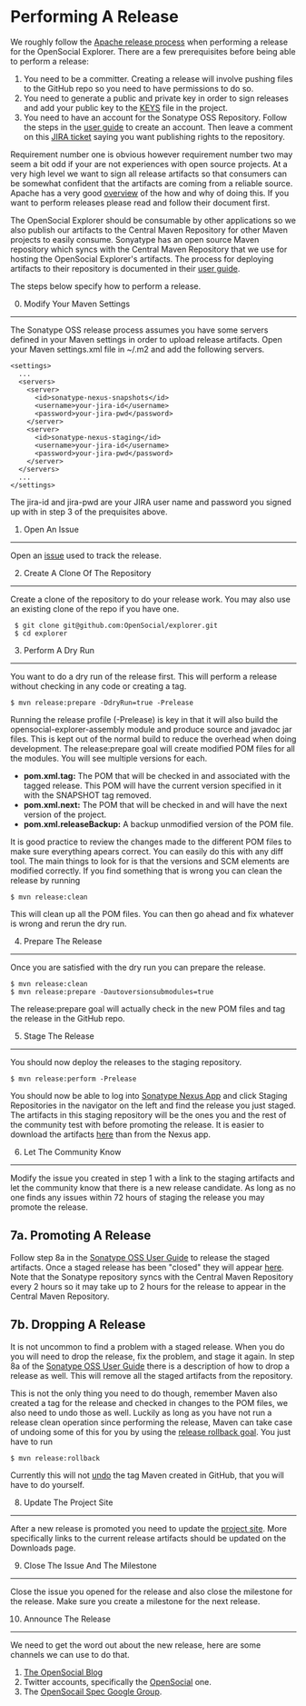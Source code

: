 <!--
 * Licensed to the Apache Software Foundation (ASF) under one
 * or more contributor license agreements.  See the NOTICE file
 * distributed with this work for additional information
 * regarding copyright ownership.  The ASF licenses this file
 * to you under the Apache License, Version 2.0 (the
 * "License"); you may not use this file except in compliance
 * with the License.  You may obtain a copy of the License at
 *
 *   http://www.apache.org/licenses/LICENSE-2.0
 *
 * Unless required by applicable law or agreed to in writing,
 * software distributed under the License is distributed on an
 * "AS IS" BASIS, WITHOUT WARRANTIES OR CONDITIONS OF ANY
 * KIND, either express or implied.  See the License for the
 * specific language governing permissions and limitations
 * under the License.
-->
Performing A Release
====================

We roughly follow the [Apache release process](http://www.apache.org/dev/release-publishing.html)
when performing a release for the OpenSocial Explorer.  There are a few prerequisites before being
able to perform a release:

1.  You need to be a committer.  Creating a release will involve pushing files to the GitHub repo so
you need to have permissions to do so. 
2.  You need to generate a public and private key in order to sign releases and add your public key
to the [KEYS](https://github.com/OpenSocial/explorer/blob/master/KEYS) file in the project.
3.  You need to have an account for the Sonatype OSS Repository.  Follow the steps in the
[user guide](https://docs.sonatype.org/display/Repository/Sonatype+OSS+Maven+Repository+Usage+Guide)
to create an account.  Then leave a comment on this 
[JIRA ticket](https://issues.sonatype.org/browse/OSSRH-5824) saying you want publishing rights
to the repository.

Requirement number one is obvious however requirement number two may seem a bit odd if your are not
experiences with open source projects.  At a very high level we want to sign all release artifacts
so that consumers can be somewhat confident that the artifacts are coming from a reliable source.
Apache has a very good [overview](http://www.apache.org/dev/release-signing.html) of the how and why
of doing this.  If you want to perform releases please read and follow their document first.

The OpenSocial Explorer should be consumable by other applications so we also publish our artifacts
to the Central Maven Repository for other Maven projects to easily consume.  Sonyatype has an open
source Maven repository which syncs with the Central Maven Repository that we use for hosting the
OpenSocial Explorer's artifacts.  The process for deploying artifacts to their repository is
documented in their 
[user guide](https://docs.sonatype.org/display/Repository/Sonatype+OSS+Maven+Repository+Usage+Guide).

The steps below specify how to perform a release.

0.  Modify Your Maven Settings
---------------------

The Sonatype OSS release process assumes you have some servers defined in your Maven settings
in order to upload release artifacts.  Open your Maven settings.xml file in ~/.m2 and add
the following servers.

    <settings>
      ...
      <servers>
        <server>
          <id>sonatype-nexus-snapshots</id>
          <username>your-jira-id</username>
          <password>your-jira-pwd</password>
        </server>
        <server>
          <id>sonatype-nexus-staging</id>
          <username>your-jira-id</username>
          <password>your-jira-pwd</password>
        </server>
      </servers>
      ...
    </settings>

The jira-id and jira-pwd are your JIRA user name and password you signed up with in step 3 
of the prequisites above.

1.  Open An Issue
---------------------

Open an [issue](https://github.com/OpenSocial/explorer/issues) used to track the release.

2. Create A Clone Of The Repository
---------------------
Create a clone of the repository to do your release work.  You may also use an existing clone 
of the repo if you have one.

     $ git clone git@github.com:OpenSocial/explorer.git     
     $ cd explorer

3.  Perform A Dry Run
---------------------
You want to do a dry run of the release first.  This will perform a release without checking in
any code or creating a tag.

    $ mvn release:prepare -DdryRun=true -Prelease

Running the release profile (-Prelease) is key in that it will also build the 
opensocial-explorer-assembly module and produce source and javadoc jar files.  This is kept out of
the normal build to reduce the overhead when doing development.  The release:prepare goal will 
create modified POM files for all the modules.  You will see multiple versions for each.

*  <b>pom.xml.tag:</b> The POM that will be checked in and associated with the tagged release.
This POM will have the current version specified in it with the SNAPSHOT tag removed.
*  <b>pom.xml.next:</b> The POM that will be checked in and will have the next version of the 
project.
*  <b>pom.xml.releaseBackup:</b> A backup unmodified version of the POM file.

It is good practice to review the changes made to the different POM files to make sure everything
apears correct.  You can easily do this with any diff tool.  The main things to look for is that
the versions and SCM elements are modified correctly.  If you find something that is wrong you
can clean the release by running 

    $ mvn release:clean

This will clean up all the POM files.  You can then go ahead and fix whatever is wrong and rerun
the dry run.

4.  Prepare The Release
---------------------
Once you are satisfied with the dry run you can prepare the release.

    $ mvn release:clean
    $ mvn release:prepare -Dautoversionsubmodules=true

<span class="label label-important">The release:prepare goal will actually check in the new POM 
files and tag the release in the GitHub repo.</span>

5.  Stage The Release
---------------------
You should now deploy the releases to the staging repository.

    $ mvn release:perform -Prelease

You should now be able to log into [Sonatype Nexus App](https://oss.sonatype.org) and click Staging
Repositories in the navigator on the left and find the release you just staged.  The artifacts 
in this staging repository will be the ones you and the rest of the community test with before
promoting the release.  It is easier to download the artifacts 
[here](https://oss.sonatype.org/content/groups/staging/org/opensocial/explorer/) 
than from the Nexus app.

6.  Let The Community Know
---------------------

Modify the issue you created in step 1 with a link to the staging artifacts and let the community
know that there is a new release candidate.  As long as no one finds any issues within 72 hours of staging
the release you may promote the release.

7a.  Promoting A Release
---------------------

Follow step 8a in the 
[Sonatype OSS User Guide](https://docs.sonatype.org/display/Repository/Sonatype+OSS+Maven+Repository+Usage+Guide)
to release the staged artifacts.  Once a staged release has been "closed" they will appear 
[here](https://oss.sonatype.org/content/groups/public/org/opensocial/explorer/).  Note that the 
Sonatype repository syncs with the Central Maven Repository every 2 hours so it may take up to
2 hours for the release to appear in the Central Maven Repository.

7b.  Dropping A Release
---------------------

It is not uncommon to find a problem with a staged release.  When you do you will need to drop the
release, fix the problem, and stage it again.  In step 8a of the [Sonatype OSS User Guide](https://docs.sonatype.org/display/Repository/Sonatype+OSS+Maven+Repository+Usage+Guide)
there is a description of how to drop a release as well.  This will remove all the staged artifacts
from the repository.

This is not the only thing you need to do though, remember Maven also created a tag for the release and
checked in changes to the POM files, we also need to undo those as well.  Luckily as long as you have not run
a release clean operation since performing the release, Maven can take case of undoing some of this
for you by using the 
[release rollback goal](http://maven.apache.org/maven-release/maven-release-plugin/examples/rollback-release.html).
You just have to run

    $ mvn release:rollback

<span class="label label-important">Currently this will not [undo](http://jira.codehaus.org/browse/MRELEASE-229) 
the tag Maven created in GitHub, that you will have to do yourself.</span>

8.  Update The Project Site
---------------------

After a new release is promoted you need to update the [project site](../developer/site.html).
More specifically links to the current release artifacts should be updated on the Downloads page.

9.  Close The Issue And The Milestone
---------------------

Close the issue you opened for the release and also close the milestone for the release.  Make sure you
create a milestone for the next release.

10.  Announce The Release
---------------------

We need to get the word out about the new release, here are some channels we can use to do that.

1.  [The OpenSocial Blog](http://blog.opensocial.org/)
2.  Twitter accounts, specifically the [OpenSocial](https://twitter.com/opensocial) one.
3.  The [OpenSocail Spec Google Group](https://groups.google.com/forum/?fromgroups#!forum/opensocial-and-gadgets-spec).



